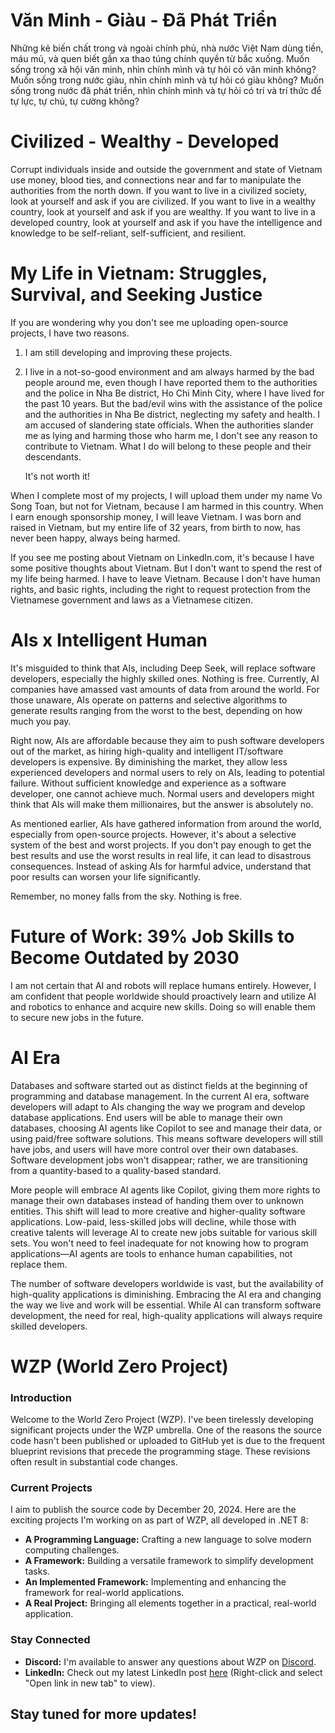 # Văn Minh - Giàu - Đã Phát Triển

Những kẻ biến chất trong và ngoài chính phủ, nhà nước Việt Nam dùng tiền, máu mủ, và quen biết gần xa thao túng chính quyền từ bắc xuống. Muốn sống trong xã hội văn minh, nhìn chính mình và tự hỏi có văn minh không? Muốn sống trong nước giàu, nhìn chính mình và tự hỏi có giàu không? Muốn sống trong nước đã phát triển, nhìn chính mình và tự hỏi có trí và trí thức để tự lực, tự chủ, tự cường không?

# Civilized - Wealthy - Developed

Corrupt individuals inside and outside the government and state of Vietnam use money, blood ties, and connections near and far to manipulate the authorities from the north down. If you want to live in a civilized society, look at yourself and ask if you are civilized. If you want to live in a wealthy country, look at yourself and ask if you are wealthy. If you want to live in a developed country, look at yourself and ask if you have the intelligence and knowledge to be self-reliant, self-sufficient, and resilient.




# My Life in Vietnam: Struggles, Survival, and Seeking Justice


If you are wondering why you don't see me uploading open-source projects, I have two reasons.

1. I am still developing and improving these projects.
	
2. I live in a not-so-good environment and am always harmed by the bad people around me, even though I have reported them to the authorities and the police in Nha Be district, Ho Chi Minh City, where I have lived for the past 10 years. But the bad/evil wins with the assistance of the police and the authorities in Nha Be district, neglecting my safety and health. I am accused of slandering state officials. When the authorities slander me as lying and harming those who harm me, I don't see any reason to contribute to Vietnam. What I do will belong to these people and their descendants.
	
	 It's not worth it!
	
When I complete most of my projects, I will upload them under my name Vo Song Toan, but not for Vietnam, because I am harmed in this country. When I earn enough sponsorship money, I will leave Vietnam. I was born and raised in Vietnam, but my entire life of 32 years, from birth to now, has never been happy, always being harmed.

If you see me posting about Vietnam on LinkedIn.com, it's because I have some positive thoughts about Vietnam. But I don't want to spend the rest of my life being harmed. I have to leave Vietnam. Because I don't have human rights, and basic rights, including the right to request protection from the Vietnamese government and laws as a Vietnamese citizen.





# AIs x Intelligent Human



It's misguided to think that AIs, including Deep Seek, will replace software developers, especially the highly skilled ones. Nothing is free. Currently, AI companies have amassed vast amounts of data from around the world. For those unaware, AIs operate on patterns and selective algorithms to generate results ranging from the worst to the best, depending on how much you pay.



Right now, AIs are affordable because they aim to push software developers out of the market, as hiring high-quality and intelligent IT/software developers is expensive. By diminishing the market, they allow less experienced developers and normal users to rely on AIs, leading to potential failure. Without sufficient knowledge and experience as a software developer, one cannot achieve much. Normal users and developers might think that AIs will make them millionaires, but the answer is absolutely no.



As mentioned earlier, AIs have gathered information from around the world, especially from open-source projects. However, it's about a selective system of the best and worst projects. If you don't pay enough to get the best results and use the worst results in real life, it can lead to disastrous consequences. Instead of asking AIs for harmful advice, understand that poor results can worsen your life significantly.



Remember, no money falls from the sky. Nothing is free.


# Future of Work: 39% Job Skills to Become Outdated by 2030

I am not certain that AI and robots will replace humans entirely. However, I am confident that people worldwide should proactively learn and utilize AI and robotics to enhance and acquire new skills. Doing so will enable them to secure new jobs in the future.


# AI Era

Databases and software started out as distinct fields at the beginning of programming and database management. In the current AI era, software developers will adapt to AIs changing the way we program and develop database applications. End users will be able to manage their own databases, choosing AI agents like Copilot to see and manage their data, or using paid/free software solutions. This means software developers will still have jobs, and users will have more control over their own databases. Software development jobs won't disappear; rather, we are transitioning from a quantity-based to a quality-based standard.

More people will embrace AI agents like Copilot, giving them more rights to manage their own databases instead of handing them over to unknown entities. This shift will lead to more creative and higher-quality software applications. Low-paid, less-skilled jobs will decline, while those with creative talents will leverage AI to create new jobs suitable for various skill sets. You won't need to feel inadequate for not knowing how to program applications—AI agents are tools to enhance human capabilities, not replace them.

The number of software developers worldwide is vast, but the availability of high-quality applications is diminishing. Embracing the AI era and changing the way we live and work will be essential. While AI can transform software development, the need for real, high-quality applications will always require skilled developers.


# WZP (World Zero Project)
### Introduction
Welcome to the World Zero Project (WZP). I've been tirelessly developing significant projects under the WZP umbrella. One of the reasons the source code hasn't been published or uploaded to GitHub yet is due to the frequent blueprint revisions that precede the programming stage. These revisions often result in substantial code changes.

### Current Projects
I aim to publish the source code by December 20, 2024. Here are the exciting projects I'm working on as part of WZP, all developed in .NET 8:

- **A Programming Language:** Crafting a new language to solve modern computing challenges.
- **A Framework:** Building a versatile framework to simplify development tasks.
- **An Implemented Framework:** Implementing and enhancing the framework for real-world applications.
- **A Real Project:** Bringing all elements together in a practical, real-world application.

### Stay Connected
- **Discord:** I'm available to answer any questions about WZP on [Discord](https://discord.gg/AaVEWaaS).
- **LinkedIn:** Check out my latest LinkedIn post [here](https://www.linkedin.com/embed/feed/update/urn:li:share:7270014564551815171) (Right-click and select "Open link in new tab" to view).

## Stay tuned for more updates!

<!--
**luckybc2021/luckybc2021** is a ✨ _special_ ✨ repository because its `README.md` (this file) appears on your GitHub profile.

Here are some ideas to get you started:

- 🔭 I’m currently working on ...
- 🌱 I’m currently learning ...
- 👯 I’m looking to collaborate on ...
- 🤔 I’m looking for help with ...
- 💬 Ask me about ...
- 📫 How to reach me: ...
- 😄 Pronouns: ...
- ⚡ Fun fact: ...
-->
